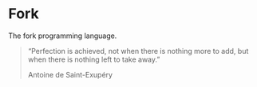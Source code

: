 # Fork

The fork programming language.

> “Perfection is achieved, not when there is nothing more to add, but when there is nothing left to take away.”
>
> Antoine de Saint-Exupéry
